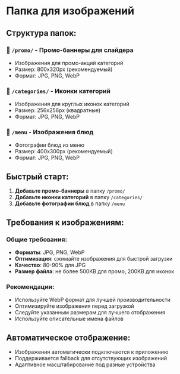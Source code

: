 # Папка для изображений

## Структура папок:

### 📁 `/promo/` - Промо-баннеры для слайдера
- Изображения для промо-акций категорий
- Размер: 800x320px (рекомендуемый)
- Формат: JPG, PNG, WebP

### 📁 `/categories/` - Иконки категорий
- Изображения для круглых иконок категорий
- Размер: 256x256px (квадратные)
- Формат: JPG, PNG, WebP

### 📁 `/menu` - Изображения блюд
- Фотографии блюд из меню
- Размер: 400x300px (рекомендуемый)
- Формат: JPG, PNG, WebP

## Быстрый старт:

1. **Добавьте промо-баннеры** в папку `/promo/`
2. **Добавьте иконки категорий** в папку `/categories/`
3. **Добавьте фотографии блюд** в папку `/menu`

## Требования к изображениям:

### Общие требования:
- **Форматы**: JPG, PNG, WebP
- **Оптимизация**: сжимайте изображения для быстрой загрузки
- **Качество**: 80-90% для JPG
- **Размер файла**: не более 500KB для промо, 200KB для иконок

### Рекомендации:
- Используйте WebP формат для лучшей производительности
- Оптимизируйте изображения перед загрузкой
- Следуйте указанным размерам для лучшего отображения
- Используйте описательные имена файлов

## Автоматическое отображение:
- Изображения автоматически подключаются к приложению
- Поддерживается fallback для отсутствующих изображений
- Адаптивное масштабирование под разные устройства 